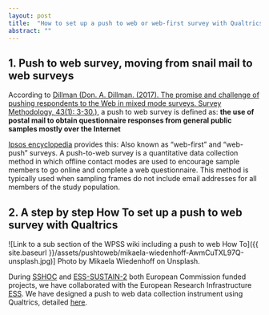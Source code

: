 ```yaml
---
layout: post
title:  "How to set up a push to web or web-first survey with Qualtrics"
abstract: ""
---
```


## 1. Push to web survey, moving from snail mail to web surveys

According to [Dillman (Don. A. Dillman. (2017). The promise and challenge of pushing respondents to the Web in mixed mode surveys. Survey Methodology, 43(1): 3-30.)](https://www150.statcan.gc.ca/n1/pub/12-001-x/2017001/article/14836-eng.pdf), a push to web survey is defined as:
**the use of postal mail to obtain questionnaire responses from general public samples mostly over the Internet**

[Ipsos encyclopedia](https://www.ipsos.com/en/ipsos-encyclopedia-push-web-surveys) provides this:
 Also known as “web-first” and “web-push” surveys. A push-to-web survey is a quantitative data collection method in which offline contact modes are used to encourage sample members to go online and complete a web questionnaire. This method is typically used when sampling frames do not include email addresses for all members of the study population.

## 2. A step by step How To set up a push to web survey with Qualtrics

![Link to a sub section of the WPSS wiki including a push to web How To]({{ site.baseurl }}/assets/pushtoweb/mikaela-wiedenhoff-AwmCuTXL97Q-unsplash.jpg)]
Photo by Mikaela Wiedenhoff on Unsplash.

During [SSHOC](https://doi.org/10.3030/823782) and [ESS-SUSTAIN-2](https://doi.org/10.3030/871063) both European Commission funded projects, we have collaborated with the European Research Infrastructure [ESS](https://www.europeansocialsurvey.org/about/). We have designed a push to web data collection instrument using Qualtrics, detailed [here](https://cdsp-scpo.github.io/wpss-doc/use/push-to-web/#our-proof-of-concept).


  